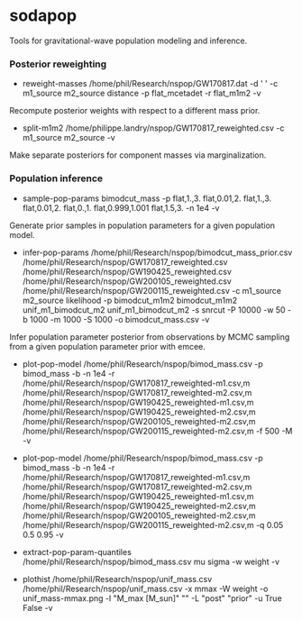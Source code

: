 # sodapop
Tools for gravitational-wave population modeling and inference.

### Posterior reweighting

* reweight-masses /home/phil/Research/nspop/GW170817.dat -d ' ' -c m1_source m2_source distance -p flat_mcetadet -r flat_m1m2 -v

Recompute posterior weights with respect to a different mass prior.

* split-m1m2 /home/philippe.landry/nspop/GW170817_reweighted.csv -c m1_source m2_source -v

Make separate posteriors for component masses via marginalization.

### Population inference

* sample-pop-params bimodcut_mass -p flat,1.,3. flat,0.01,2. flat,1.,3. flat,0.01,2. flat,0.,1. flat,0.999,1.001 flat,1.5,3. -n 1e4 -v

Generate prior samples in population parameters for a given population model.

* infer-pop-params /home/phil/Research/nspop/bimodcut_mass_prior.csv /home/phil/Research/nspop/GW170817_reweighted.csv /home/phil/Research/nspop/GW190425_reweighted.csv /home/phil/Research/nspop/GW200105_reweighted.csv /home/phil/Research/nspop/GW200115_reweighted.csv -c m1_source m2_source likelihood -p bimodcut_m1m2 bimodcut_m1m2 unif_m1_bimodcut_m2 unif_m1_bimodcut_m2 -s snrcut -P 10000 -w 50 -b 1000 -m 1000 -S 1000 -o bimodcut_mass.csv -v

Infer population parameter posterior from observations by MCMC sampling from a given population parameter prior with emcee.

* plot-pop-model /home/phil/Research/nspop/bimod_mass.csv -p bimod_mass -b -n 1e4 -r /home/phil/Research/nspop/GW170817_reweighted-m1.csv,m /home/phil/Research/nspop/GW170817_reweighted-m2.csv,m /home/phil/Research/nspop/GW190425_reweighted-m1.csv,m /home/phil/Research/nspop/GW190425_reweighted-m2.csv,m /home/phil/Research/nspop/GW200105_reweighted-m2.csv,m /home/phil/Research/nspop/GW200115_reweighted-m2.csv,m -f 500 -M -v

* plot-pop-model /home/phil/Research/nspop/bimod_mass.csv -p bimod_mass -b -n 1e4 -r /home/phil/Research/nspop/GW170817_reweighted-m1.csv,m /home/phil/Research/nspop/GW170817_reweighted-m2.csv,m /home/phil/Research/nspop/GW190425_reweighted-m1.csv,m /home/phil/Research/nspop/GW190425_reweighted-m2.csv,m /home/phil/Research/nspop/GW200105_reweighted-m2.csv,m /home/phil/Research/nspop/GW200115_reweighted-m2.csv,m -q 0.05 0.5 0.95 -v

* extract-pop-param-quantiles /home/phil/Research/nspop/bimod_mass.csv mu sigma -w weight -v

* plothist /home/phil/Research/nspop/unif_mass.csv /home/phil/Research/nspop/unif_mass.csv -x mmax -W weight -o unif_mass-mmax.png -l "M_max [M_sun]" "" -L "post" "prior" -u True False -v

